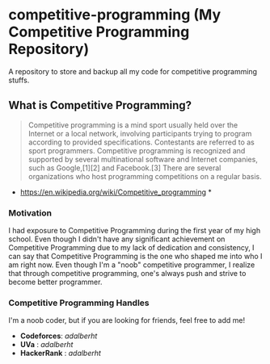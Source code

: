# competitive-programming (My Competitive Programming Repository)
A repository to store and backup all my code for competitive programming stuffs.

## What is Competitive Programming?
> Competitive programming is a mind sport usually held over the Internet or a local network, involving participants trying to program according to provided specifications. Contestants are referred to as sport programmers. Competitive programming is recognized and supported by several multinational software and Internet companies, such as Google,[1][2] and Facebook.[3] There are several organizations who host programming competitions on a regular basis.
* https://en.wikipedia.org/wiki/Competitive_programming *

### Motivation
I had exposure to Competitive Programming during the first year of my high school. Even though I didn't have any significant achievement on Competitive Programming due to my lack of dedication and consistency, I can say that Competitive Programming is the one who shaped me into who I am right now.
Even though I'm a "noob" competitive programmer, I realize that through competitive programming, one's always push and strive to become better programmer.

### Competitive Programming Handles
I'm a noob coder, but if you are looking for friends, feel free to add me!
- **Codeforces**: *adalberht*
- **UVa** : *adalberht*
- **HackerRank** : *adalberht*
